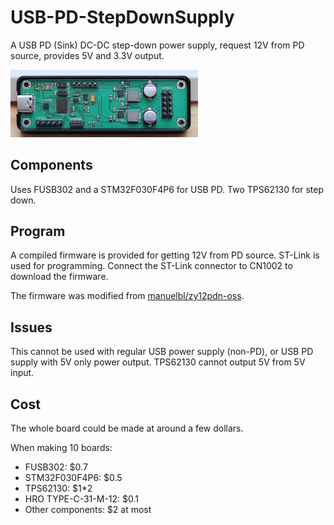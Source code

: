 # USB-PD-StepDownSupply
A USB PD (Sink) DC-DC step-down power supply, request 12V from PD source, provides 5V and 3.3V output.

<img
  src="PCB/board.jpg"
  alt="Photo of PCB"
  title="Photo of PCB"
  style="display: inline-block; margin: 0 auto; max-width: 300px">

## Components
Uses FUSB302 and a STM32F030F4P6 for USB PD.
Two TPS62130 for step down.

## Program
A compiled firmware is provided for getting 12V from PD source. 
ST-Link is used for programming. Connect the ST-Link connector to CN1002 to download the firmware.

The firmware was modified from [manuelbl/zy12pdn-oss](https://github.com/manuelbl/zy12pdn-oss).

## Issues
This cannot be used with regular USB power supply (non-PD), or USB PD supply with 5V only power output. 
TPS62130 cannot output 5V from 5V input. 

## Cost
The whole board could be made at around a few dollars.

When making 10 boards:
- FUSB302: $0.7
- STM32F030F4P6: $0.5
- TPS62130: $1*2
- HRO TYPE-C-31-M-12: $0.1
- Other components: $2 at most

